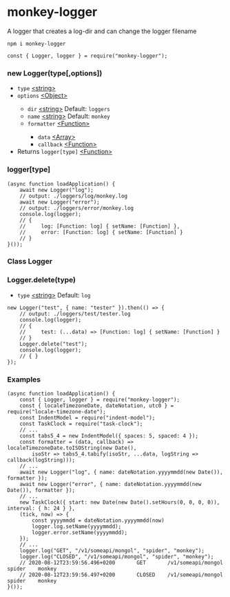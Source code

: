 # monkey-logger
A logger that creates a log-dir and can change the logger filename

<pre><code>npm i monkey-logger

const { Logger, logger } = require("monkey-logger");</code></pre>

<h3>new Logger(type[,options])</h3>
<ul>
    <li><code>type</code> <a href="https://developer.mozilla.org/en-US/docs/Web/JavaScript/Data_structures#String_type">&lt;string&gt;</a></li>
    <li><code>options</code> <a href="https://developer.mozilla.org/en-US/docs/Web/JavaScript/Reference/Global_Objects/Object">&lt;Object&gt;</a></li>
    <ul>
        <li><code>dir</code> <a href="https://developer.mozilla.org/en-US/docs/Web/JavaScript/Data_structures#String_type">&lt;string&gt;</a> Default: <code>loggers</code></li>
        <li><code>name</code> <a href="https://developer.mozilla.org/en-US/docs/Web/JavaScript/Data_structures#String_type">&lt;string&gt;</a> Default: <code>monkey</code></li>
        <li><code>formatter</code> <a href="https://developer.mozilla.org/en-US/docs/Web/JavaScript/Reference/Global_Objects/Function">&lt;Function&gt;</a></li>
        <ul>
            <li><code>data</code> <a href="https://developer.mozilla.org/en-US/docs/Web/JavaScript/Reference/Global_Objects/Array">&lt;Array&gt;</a></li>
            <li><code>callback</code> <a href="https://developer.mozilla.org/en-US/docs/Web/JavaScript/Reference/Global_Objects/Function">&lt;Function&gt;</a></li>
        </ul>
    </ul>
    <li>Returns <code>logger[type]</code> <a href="https://developer.mozilla.org/en-US/docs/Web/JavaScript/Reference/Global_Objects/Function">&lt;Function&gt;</a></li>
</ul>

<h3>logger[type]</h3>
<pre><code>(async function loadApplication() {
    await new Logger("log");
    // output: ./loggers/log/monkey.log
    await new Logger("error");
    // output: ./loggers/error/monkey.log
    console.log(logger);
    // {
    //     log: [Function: log] { setName: [Function] },
    //     error: [Function: log] { setName: [Function] }
    // }
}());</code></pre>

<h3>Class Logger</h3>

<h3>Logger.delete(type)</h3>
<ul>
    <li><code>type</code> <a href="https://developer.mozilla.org/en-US/docs/Web/JavaScript/Data_structures#String_type">&lt;string&gt;</a> Default: <code>log</code></li>
</ul>
<pre><code>new Logger("test", { name: "tester" }).then(() => {
    // output: ./loggers/test/tester.log
    console.log(logger); 
    // {
    //     test: (...data) => [Function: log] { setName: [Function] }
    // }
    Logger.delete("test");
    console.log(logger); 
    // { }
});</code></pre>

<h3>Examples</h3>
<pre><code>(async function loadApplication() {
    const { Logger, logger } = require("monkey-logger");
    const { localeTimezoneDate, dateNotation, utc0 } = require("locale-timezone-date");
    const IndentModel = require("indent-model");
    const TaskClock = require("task-clock");
    // ...
    const tabs5_4 = new IndentModel({ spaces: 5, spaced: 4 });
    const formatter = (data, callback) => localeTimezoneDate.toISOString(new Date(),
        isoStr => tabs5_4.tabify(isoStr, ...data, logString => callback(logString)));
    // ...
    await new Logger("log", { name: dateNotation.yyyymmdd(new Date()), formatter });
    await new Logger("error", { name: dateNotation.yyyymmdd(new Date()), formatter });
    // ...
    new TaskClock({ start: new Date(new Date().setHours(0, 0, 0, 0)),  interval: { h: 24 } }, 
    (tick, now) => {
        const yyyymmdd = dateNotation.yyyymmdd(now)
        logger.log.setName(yyyymmdd);
        logger.error.setName(yyyymmdd);
    });
    // ...
    logger.log("GET", "/v1/someapi/mongol", "spider", "monkey");
    logger.log("CLOSED", "/v1/someapi/mongol", "spider", "monkey");
    // 2020-08-12T23:59:56.496+0200       GET       /v1/someapi/mongol       spider    monkey
    // 2020-08-12T23:59:56.497+0200       CLOSED    /v1/someapi/mongol       spider    monkey
}());</code></pre>